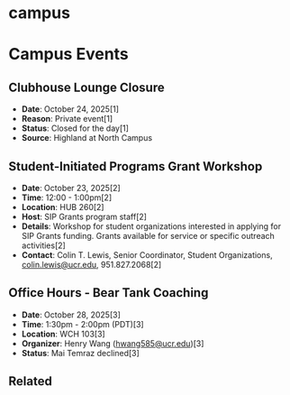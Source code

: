 # campus

# Campus Events

## Clubhouse Lounge Closure
- **Date**: October 24, 2025[1]
- **Reason**: Private event[1]
- **Status**: Closed for the day[1]
- **Source**: Highland at North Campus


## Student-Initiated Programs Grant Workshop
- **Date**: October 23, 2025[2]
- **Time**: 12:00 - 1:00pm[2]
- **Location**: HUB 260[2]
- **Host**: SIP Grants program staff[2]
- **Details**: Workshop for student organizations interested in applying for SIP Grants funding. Grants available for service or specific outreach activities[2]
- **Contact**: Colin T. Lewis, Senior Coordinator, Student Organizations, colin.lewis@ucr.edu, 951.827.2068[2]


## Office Hours - Bear Tank Coaching
- **Date**: October 28, 2025[3]
- **Time**: 1:30pm - 2:00pm (PDT)[3]
- **Location**: WCH 103[3]
- **Organizer**: Henry Wang (hwang585@ucr.edu)[3]
- **Status**: Mai Temraz declined[3]

## Related


